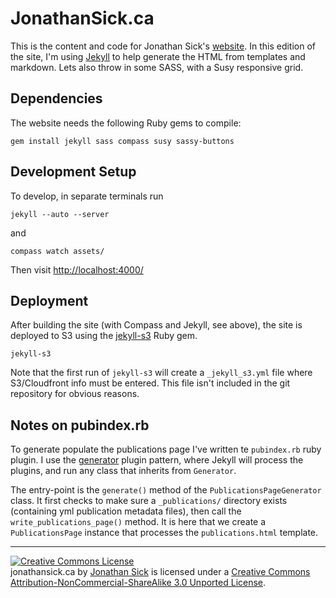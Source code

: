 # JonathanSick.ca

This is the content and code for Jonathan Sick's [website](http://www.jonathansick.ca).
In this edition of the site, I'm using [Jekyll](https://github.com/mojombo/jekyll/) to help generate the HTML from templates and markdown.
Lets also throw in some SASS, with a Susy responsive grid.

## Dependencies

The website needs the following Ruby gems to compile:

    gem install jekyll sass compass susy sassy-buttons

## Development Setup

To develop, in separate terminals run

    jekyll --auto --server

and

    compass watch assets/

Then visit [http://localhost:4000/]()

## Deployment

After building the site (with Compass and Jekyll, see above), the site is deployed to S3 using the [jekyll-s3](https://github.com/laurilehmijoki/jekyll-s3) Ruby gem.

    jekyll-s3

Note that the first run of `jekyll-s3` will create a `_jekyll_s3.yml` file where S3/Cloudfront info must be entered.
This file isn't included in the git repository for obvious reasons.

## Notes on pubindex.rb

To generate populate the publications page I've written te `pubindex.rb` ruby plugin.
I use the [generator](https://github.com/mojombo/jekyll/wiki/Plugins) plugin pattern, where Jekyll will process the plugins, and run any class that inherits from `Generator`.

The entry-point is the `generate()` method of the `PublicationsPageGenerator` class.
It first checks to make sure a `_publications/` directory exists (containing yml publication metadata files), then call the `write_publications_page()` method. It is here that we create a `PublicationsPage` instance that processes the `publications.html` template.

***

<a rel="license" href="http://creativecommons.org/licenses/by-nc-sa/3.0/deed.en_US"><img alt="Creative Commons License" style="border-width:0" src="http://i.creativecommons.org/l/by-nc-sa/3.0/80x15.png" /></a><br /><span xmlns:dct="http://purl.org/dc/terms/" property="dct:title">jonathansick.ca</span> by <a xmlns:cc="http://creativecommons.org/ns#" href="http://www.jonathansick.ca" property="cc:attributionName" rel="cc:attributionURL">Jonathan Sick</a> is licensed under a <a rel="license" href="http://creativecommons.org/licenses/by-nc-sa/3.0/deed.en_US">Creative Commons Attribution-NonCommercial-ShareAlike 3.0 Unported License</a>.
